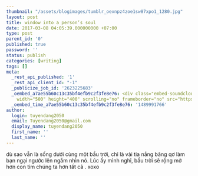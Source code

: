 ```yaml
---
thumbnail: "/assets/blogimages/tumblr_oexnpz4zoe1sw87xpo1_1280.jpg"
layout: post
title: window into a person’s soul
date: 2017-03-08 04:05:39.000000000 +07:00
type: post
parent_id: '0'
published: true
password: ''
status: publish
categories: [writing]
tags: []
meta:
  _rest_api_published: '1'
  _rest_api_client_id: "-1"
  _publicize_job_id: '2623225683'
  _oembed_a7ae55b60c13c35bf4efb9c2f3fe8e76: <div class="embed-soundcloud"><iframe
    width="500" height="400" scrolling="no" frameborder="no" src="https://w.soundcloud.com/player/?visual=true&url=https%3A%2F%2Fapi.soundcloud.com%2Ftracks%2F299303838&show_artwork=true&maxwidth=500&maxheight=750"></iframe></div>
  _oembed_time_a7ae55b60c13c35bf4efb9c2f3fe8e76: '1489991766'
author:
  login: tuyendang2050
  email: Tuyendang2050@gmail.com
  display_name: tuyendang2050
  first_name: ''
  last_name: ''
---
```

dù sao vẫn là sống dưới cùng một bầu trời, chỉ là vài tia nắng bâng qơ làm bạn ngại ngước lên ngắm nhìn nó. Lúc ấy mình nghĩ, bầu trời sẽ rộng mở hơn con tim chúng ta hơn tất cả . xoxo
